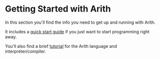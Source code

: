 # Getting Started with Arith

In this section you'll find the info you need to get up and running with Arith.

It includes a [quick start guide](/getting-started/quick-start.md) if you just want to start programming right away.

You'll also find a brief [tutorial](/tutorial/tutorial.md) for the Arith language and interpreter/compiler.
